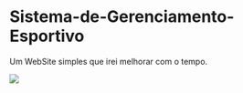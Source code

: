 # Sistema-de-Gerenciamento-Esportivo

Um WebSite simples que irei melhorar com o tempo.

<img src="/Screenshots/001">
